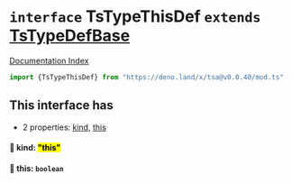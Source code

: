 # `interface` TsTypeThisDef `extends` [TsTypeDefBase](../private.interface.TsTypeDefBase/README.md)

[Documentation Index](../README.md)

```ts
import {TsTypeThisDef} from "https://deno.land/x/tsa@v0.0.40/mod.ts"
```

## This interface has

- 2 properties:
[kind](#-kind-this),
[this](#-this-boolean)


#### 📄 kind: <mark>"this"</mark>



#### 📄 this: `boolean`



